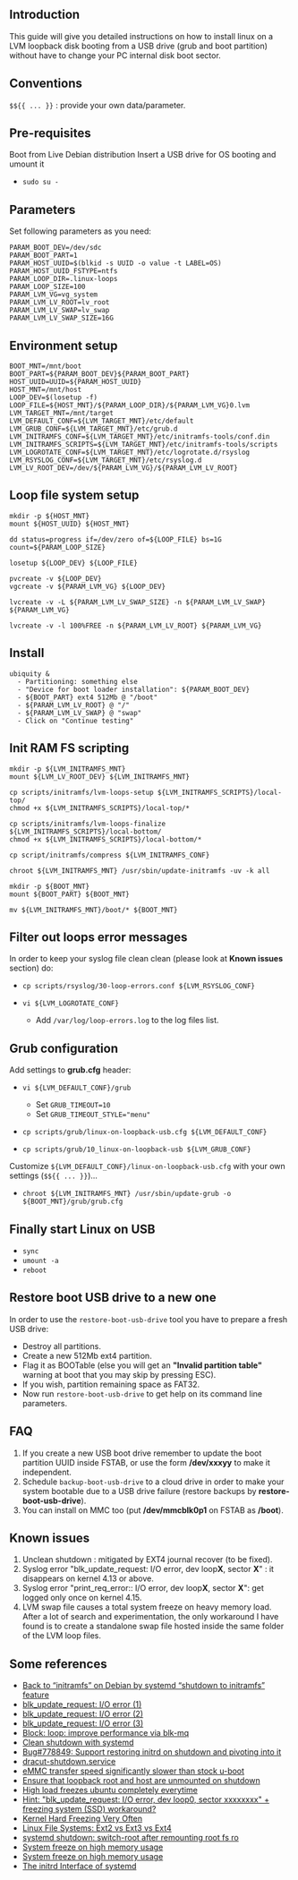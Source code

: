 ## Introduction

This guide will give you detailed instructions on how to install linux on
a LVM loopback disk booting from a USB drive (grub and boot partition) without
have to change your PC internal disk boot sector.


## Conventions

`$${{ ... }}` : provide your own data/parameter.

## Pre-requisites

Boot from Live Debian distribution
Insert a USB drive for OS booting and umount it

- `sudo su -`

## Parameters

Set following parameters as you need:

```
PARAM_BOOT_DEV=/dev/sdc
PARAM_BOOT_PART=1
PARAM_HOST_UUID=$(blkid -s UUID -o value -t LABEL=OS)
PARAM_HOST_UUID_FSTYPE=ntfs
PARAM_LOOP_DIR=.linux-loops
PARAM_LOOP_SIZE=100
PARAM_LVM_VG=vg_system
PARAM_LVM_LV_ROOT=lv_root
PARAM_LVM_LV_SWAP=lv_swap
PARAM_LVM_LV_SWAP_SIZE=16G
```

## Environment setup

```
BOOT_MNT=/mnt/boot
BOOT_PART=${PARAM_BOOT_DEV}${PARAM_BOOT_PART}
HOST_UUID=UUID=${PARAM_HOST_UUID}
HOST_MNT=/mnt/host
LOOP_DEV=$(losetup -f)
LOOP_FILE=${HOST_MNT}/${PARAM_LOOP_DIR}/${PARAM_LVM_VG}0.lvm
LVM_TARGET_MNT=/mnt/target
LVM_DEFAULT_CONF=${LVM_TARGET_MNT}/etc/default
LVM_GRUB_CONF=${LVM_TARGET_MNT}/etc/grub.d
LVM_INITRAMFS_CONF=${LVM_TARGET_MNT}/etc/initramfs-tools/conf.din
LVM_INITRAMFS_SCRIPTS=${LVM_TARGET_MNT}/etc/initramfs-tools/scripts
LVM_LOGROTATE_CONF=${LVM_TARGET_MNT}/etc/logrotate.d/rsyslog
LVM_RSYSLOG_CONF=${LVM_TARGET_MNT}/etc/rsyslog.d
LVM_LV_ROOT_DEV=/dev/${PARAM_LVM_VG}/${PARAM_LVM_LV_ROOT}
```

## Loop file system setup

```
mkdir -p ${HOST_MNT}
mount ${HOST_UUID} ${HOST_MNT}

dd status=progress if=/dev/zero of=${LOOP_FILE} bs=1G count=${PARAM_LOOP_SIZE}

losetup ${LOOP_DEV} ${LOOP_FILE}

pvcreate -v ${LOOP_DEV}
vgcreate -v ${PARAM_LVM_VG} ${LOOP_DEV}

lvcreate -v -L ${PARAM_LVM_LV_SWAP_SIZE} -n ${PARAM_LVM_LV_SWAP} ${PARAM_LVM_VG}

lvcreate -v -l 100%FREE -n ${PARAM_LVM_LV_ROOT} ${PARAM_LVM_VG}
```

## Install

```
ubiquity &
  - Partitioning: something else
  - "Device for boot loader installation": ${PARAM_BOOT_DEV}
  - ${BOOT_PART} ext4 512Mb @ "/boot"
  - ${PARAM_LVM_LV_ROOT} @ "/"
  - ${PARAM_LVM_LV_SWAP} @ "swap"
  - Click on "Continue testing"
```

## Init RAM FS scripting

```
mkdir -p ${LVM_INITRAMFS_MNT}
mount ${LVM_LV_ROOT_DEV} ${LVM_INITRAMFS_MNT}

cp scripts/initramfs/lvm-loops-setup ${LVM_INITRAMFS_SCRIPTS}/local-top/
chmod +x ${LVM_INITRAMFS_SCRIPTS}/local-top/*

cp scripts/initramfs/lvm-loops-finalize ${LVM_INITRAMFS_SCRIPTS}/local-bottom/
chmod +x ${LVM_INITRAMFS_SCRIPTS}/local-bottom/*

cp script/initramfs/compress ${LVM_INITRAMFS_CONF}

chroot ${LVM_INITRAMFS_MNT} /usr/sbin/update-initramfs -uv -k all

mkdir -p ${BOOT_MNT}
mount ${BOOT_PART} ${BOOT_MNT}

mv ${LVM_INITRAMFS_MNT}/boot/* ${BOOT_MNT}
```

## Filter out loops error messages

In order to keep your syslog file clean clean (please look at **Known issues** section) do:

- `cp scripts/rsyslog/30-loop-errors.conf ${LVM_RSYSLOG_CONF}`

- `vi ${LVM_LOGROTATE_CONF}`
	- Add `/var/log/loop-errors.log` to the log files list.

## Grub configuration

Add settings to **grub.cfg** header:

- `vi ${LVM_DEFAULT_CONF}/grub`

  - Set `GRUB_TIMEOUT=10`
  - Set `GRUB_TIMEOUT_STYLE="menu"`

- `cp scripts/grub/linux-on-loopback-usb.cfg ${LVM_DEFAULT_CONF}`
- `cp scripts/grub/10_linux-on-loopback-usb ${LVM_GRUB_CONF}`

Customize `${LVM_DEFAULT_CONF}/linux-on-loopback-usb.cfg` with your own settings (`$${{ ... }}`)...

- `chroot ${LVM_INITRAMFS_MNT} /usr/sbin/update-grub -o ${BOOT_MNT}/grub/grub.cfg`

## Finally start Linux on USB

- `sync`
- `umount -a`
- `reboot`

## Restore boot USB drive to a new one

In order to use the `restore-boot-usb-drive` tool you have to prepare a fresh USB drive:

- Destroy all partitions.
- Create a new 512Mb ext4 partition.
- Flag it as BOOTable (else you will get an **"Invalid partition table"** warning at boot that you may skip by pressing ESC).
- If you wish, partition remaining space as FAT32.
- Now run `restore-boot-usb-drive` to get help on its command line parameters.

## FAQ

1. If you create a new USB boot drive remember to update the boot partition UUID inside FSTAB, or use the form **/dev/xxxyy** to make it independent.
2. Schedule `backup-boot-usb-drive` to a cloud drive in order to make your system bootable due to a USB drive failure (restore backups by **restore-boot-usb-drive**).
3. You can install on MMC too (put **/dev/mmcblk0p1** on FSTAB as **/boot**).

## Known issues

1. Unclean shutdown : mitigated by EXT4 journal recover (to be fixed).
2. Syslog error "blk_update_request: I/O error, dev loop**X**, sector **X**" : it disappears on kernel 4.13 or above.
3. Syslog error "print_req_error:: I/O error, dev loop**X**, sector **X**": get logged only once on kernel 4.15.
4. LVM swap file causes a total system freeze on heavy memory load. After a lot of search and experimentation, the only workaround I have found is to create a standalone swap file hosted inside the same folder of the LVM loop files.

## Some references

- [Back to “initramfs” on Debian by systemd “shutdown to initramfs” feature](https://unix.stackexchange.com/questions/436707/back-to-initramfs-on-debian-by-systemd-shutdown-to-initramfs-feature)
- [blk_update_request: I/O error (1)](https://bugs.launchpad.net/ubuntu/+source/linux/+bug/1526537)
- [blk_update_request: I/O error (2)](https://bugs.launchpad.net/ubuntu/+source/linux/+bug/1526537)
- [blk_update_request: I/O error (3)](https://bugs.launchpad.net/ubuntu/+source/linux/+bug/1526537/comments/27)
- [Block: loop: improve performance via blk-mq](https://git.kernel.org/pub/scm/linux/kernel/git/torvalds/linux.git/commit/?id=b5dd2f6047ca108001328aac0e8588edd15f1778)
- [Clean shutdown with systemd](http://www.slax.org/blog/24229-Clean-shutdown-with-systemd.html)
- [Bug#778849: Support restoring initrd on shutdown and pivoting into it](https://lists.debian.org/debian-kernel/2017/04/msg00079.html)
- [dracut-shutdown.service](http://manpages.ubuntu.com/manpages/bionic/man8/dracut-shutdown.service.8.html)
- [eMMC transfer speed significantly slower than stock u-boot](https://github.com/madisongh/meta-tegra/issues/42)
- [Ensure that loopback root and host are unmounted on shutdown](https://unix.stackexchange.com/questions/61144/ensure-that-loopback-root-and-host-are-unmounted-on-shutdown)
- [High load freezes ubuntu completely everytime](https://bugs.launchpad.net/ubuntu/+source/linux/+bug/1555351/comments/16)
- [Hint: "blk_update_request: I/O error, dev loop0, sector xxxxxxxx" + freezing system (SSD) workaround?](https://github.com/hakuna-m/wubiuefi/issues/16)
- [Kernel Hard Freezing Very Often](https://bugs.launchpad.net/ubuntu/+source/linux/+bug/908335/comments/84)
- [Linux File Systems: Ext2 vs Ext3 vs Ext4](https://www.thegeekstuff.com/2011/05/ext2-ext3-ext4/)
- [systemd shutdown: switch-root after remounting root fs ro](https://lists.freedesktop.org/archives/systemd-devel/2015-December/035218.html)
- [System freeze on high memory usage](https://bugs.launchpad.net/ubuntu/+source/linux/+bug/1162073/comments/48)
- [System freeze on high memory usage](https://bugs.launchpad.net/ubuntu/+source/linux/+bug/159356/comments/71)
- [The initrd Interface of systemd](https://www.freedesktop.org/wiki/Software/systemd/InitrdInterface/)
